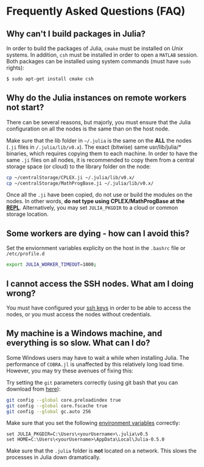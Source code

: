 # Frequently Asked Questions (FAQ)

Why can't I build packages in Julia?
------------------------------------

In order to build the packages of Julia, `cmake` must be installed on *Unix* systems. In addition, `csh` must be installed in order to open a `MATLAB` session. Both packages can be installed using system commands (must have `sudo` rights):
```sh
$ sudo apt-get install cmake csh
```

Why do the Julia instances on remote workers not start?
-------------------------------------------------------

There can be several reasons, but majorly, you must ensure that the Julia configuration on all the nodes is the same than on the host node.

Make sure that the lib folder in `~/.julia` is the same on the **ALL** the nodes (`.ji` files in `/.julia/lib/v0.x`). The exact (bitwise) same usr/lib/julia/* binaries, which requires copying them to each machine. In order to have the same `.ji` files on all nodes, it is recommended to copy them from a central storage space (or cloud) to the library folder on the node:
```sh
cp ~/centralStorage/CPLEX.ji ~/.julia/lib/v0.x/
cp ~/centralStorage/MathProgBase.ji ~/.julia/lib/v0.x/
```
Once all the `.ji` have been copied, do not use or build the modules on the nodes. In other words, **do not type using CPLEX/MathProgBase at the [REPL](https://en.wikibooks.org/wiki/Introducing_Julia/The_REPL)**. Alternatively, you may set `JULIA_PKGDIR` to a cloud or common storage location.

Some workers are dying - how can I avoid this?
----------------------------------------------
Set the enviornment variables explicity on the host in the `.bashrc` file or `/etc/profile.d`
```sh
export JULIA_WORKER_TIMEOUT=1000;
```

I cannot access the SSH nodes. What am I doing wrong?
-----------------------------------------------------

You must have configured your [ssh keys](https://help.github.com/articles/generating-a-new-ssh-key-and-adding-it-to-the-ssh-agent/) in order to be able to access the nodes, or you must access the nodes without credentials.

My machine is a Windows machine, and everything is so slow. What can I do?
--------------------------------------------------------------------------

Some Windows users may have to wait a while when installing Julia. The performance of `COBRA.jl` is unaffected by this relatively long load time. However, you may try these avenues of fixing this:

Try setting the `git` parameters correctly (using git bash that you can download from [here](https://git-for-windows.github.io/)):
```sh
git config --global core.preloadindex true
git config --global core.fscache true
git config --global gc.auto 256
```
Make sure that you set the following [environment variables](http://www.computerhope.com/issues/ch000549.htm) correctly:
```
set JULIA_PKGDIR=C:\Users\<yourUsername>\.julia\v0.5
set HOME=C:\Users\<yourUsername>\AppData\Local\Julia-0.5.0
```
Make sure that the `.julia` folder is **not** located on a network. This slows the processes in Julia down dramatically.
